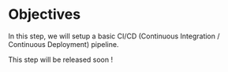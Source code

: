 # Objectives

In this step, we will setup a basic CI/CD (Continuous Integration / Continuous Deployment) pipeline.

This step will be released soon !
